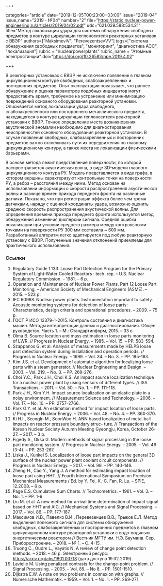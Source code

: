 +++

categories="article"
date="2019-12-05T00:23:00+03:00"
issue="2019-04"
issue_name="2019 - №04"
number="2"
file="https://static.nuclear-power-engineering.ru/articles/2019/04/02.pdf"
udc="621.039.588:534.21"
title="Метод локализации удара для системы обнаружения свободных предметов в контуре циркуляции теплоносителя реакторных установок с ВВЭР"
authors=["MaksimovIV", "PerevezentsevVV"]
tags=["система обнаружения свободных предметов", "мониторинг", "диагностика АЭС", "локализация"]
rubric = "nuclearpowerplants"
rubric_name = "Aтомные электростанции"
doi="https://doi.org/10.26583/npe.2019.4.02"

+++

В реакторных установках с ВВЭР не исключено появление в главном циркуляционном контуре свободных, слабозакрепленных и посторонних предметов. Опыт эксплуатации показывает, что раннее обнаружение и оценка параметров подобных инцидентов могут предоставить время, требуемое на устранение или минимизацию повреждений основного оборудования реакторной установки. Описывается метод локализации удара свободного, слабозакрепленного или постороннего металлического предмета, находящегося в контуре циркуляции теплоносителя реакторной установки с ВВЭР. Точное определение места возникновения акустической аномалии необходимо для диагностирования неисправностей основного оборудования реакторной установки. В случае появления свободных, слабозакрепленных и посторонних предметов важно отслеживать пути их передвижения по главному циркуляционному контуру, а также места их локализации физическими барьерами.

В основе метода лежит представление поверхности, по которой распространяется акустическая волна, в виде 3D-модели главного циркуляционного контура РУ. Модель представляется в виде графа, в котором вершины характеризуют контрольные точки на поверхности РУ, а ребра – расстояния между ними. Метод основан на использовании информации о скорости распространения акустической волны и разнице времен прихода переднего фронта на различные датчики. Показано, что при регистрации эффекта более чем тремя датчиками, наряду с оценкой координаты удара, возможно оценить среднюю скорость распространения акустической волны. Для определения времени прихода переднего фронта используется метод обнаружения изменения дисперсии сигнала. Средняя ошибка локализации при условии среднего размера между контрольными точками на поверхности РУ 300 мм составила ~ 600 мм. Разработанный алгоритм легко адаптируется под любую реакторную установку с ВВЭР. Полученные значения отклонений приемлемы для практического использования.

### Ссылки

1. Regulatory Guide 1.133. Loose Part Detection Program for the Primary System of Light-Water Cooled Reactors : tech. rep. – U.S. Nuclear Regulatory Commission. – 1981. – 6 p.
2. Operation and Maintenance of Nuclear Power Plants. Part 12 Loose Part Monitoring. – American Society of Mechanical Engineers (ASME). – 2015. – 523 p.
3. IEC 60988. Nuclear power plants. Instrumentation important to safety. Acoustic monitoring systems for detection of loose parts: Characteristics, design criteria and operational procedures. – 2009. – 75 p.
4. ГОСТ Р ИСО 13379-1-2015. Контроль состояния и диагностика машин. Методы интерпретации данных и диагностирования. Общее руководство. Часть 1. – М.: Стандартинформ, 2015. – 33 с.
5. Olma B. Source location and mass estimation in loose parts monitoring of LWR. // Progress in Nuclear Energy. – 1985. – Vol. 15. – PP. 583-594.
6. Szappanos G. et al. Analysis of measurements made by HELPS loose part detection system during installation and operation periods. // Progress in Nuclear Energy. – 1999. – Vol. 34. – No. 3. – PP. 185-193.
7. Kim J.S. et al. Development of automatic algorithm for localizing loose parts with a steam generator. // Nuclear Engineering and Design. – 2003. – Vol. 219. – No. 3. – PP. 269-276.
8. Choi Y.C., Park J.H., Choi K.S. An impact source localization technique for a nuclear power plant by using sensors of different types. // ISA Transactions. – 2011. – Vol. 50. – No. 1. – PP. 111-118.
9. Park J.H., Kim Y.H. Impact source localization on an elastic plate in a noisy environment. // Measurement Science and Technology. – 2006. – Vol. 17. – No. 10. – PP. 2757-2766.
10. Park G.Y. et al. An estimation method for impact location of loose parts. // Progress in Nuclear Energy. – 2006. – Vol. 48. – No. 4. – PP. 360-370.
11. Ki H.I., SeongIn M., SoonWoo H. ANN based localization of metal ball impacts on reactor pressure boundary struc- ture. // Transactions of the Korean Nuclear Society Autumn Meeting Gyeongju, Korea, October 26-27. – 2017. – 3 p.
12. Figedy S., Oksa G. Modern methods of signal processing in the loose part monitoring system. // Progress in Nuclear Energy. – 2005. – Vol. 46 (3-4). – PP. 253-267.
13. Liska J., Kunkel S. Localization of loose part impacts on the general 3D surface of the nuclear power plant coolant circuit components. // Progress in Nuclear Energy. – 2017. – Vol. 99. – PP. 140-146.
14. Zheng H., Cao Y., Yang J. A method for estimating impact location of loose part using HHT. // Fourth International Symposium on Precision Mechanical Measurements / Ed. by Y. Fei, K.-C. Fan, R. Lu. – SPIE, 12.2008. – 6 p.
15. Page E.S. Cumulative Sum Charts. // Technometrics. – 1961. – Vol. 3. – No. 1. – PP. 1-9.
16. Liu M. et al. A new method for arrival time determination of impact signal based on HHT and AIC. // Mechanical Systems and Signal Processing. – 2017. – Vol. 86. – PP. 177-187.
17. Максимов И.В., Павелко В.И., Перевезенцев В.В., Трыков Е.Л. Метод выделения полезного сигнала для системы обнаружения свободных, слабозакрепленных и посторонних предметов в главном циркуляционном контуре реакторной установки с водо-водяным энергетическим реактором // Вестник МГТУ им. Н.Э. Баумана. Сер. Приборостроение. – 2018. – № 1. – C. 4-15.
18. Truong C., Oudre L., Vayatis N. A review of change point detection methods. – 2018. – 46 p. Электронный ресурс: https://arxiv.org/abs/1801.00718 (дата доступа 19.02.2019).
19. Lavielle M. Using penalized contrasts for the change-point problem. // Signal Processing. – 2005. – Vol. 85. – No 8. – PP. 1501-1510.
20. Dijkstra E.W. A note on two problems in connexion with graphs. // Numerische Mathematik. – 1959. – Vol. 1. – No. 1. – PP. 269-271.